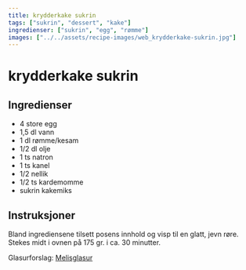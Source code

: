 ```yaml
---
title: krydderkake sukrin
tags: ["sukrin", "dessert", "kake"]
ingredienser: ["sukrin", "egg", "rømme"]
images: ["../../assets/recipe-images/web_krydderkake-sukrin.jpg"]
---
```


# krydderkake sukrin

## Ingredienser

- 4 store egg
- 1,5 dl vann
- 1 dl rømme/kesam
- 1/2 dl olje
- 1 ts natron
- 1 ts kanel
- 1/2 nellik
- 1/2 ts kardemomme
- sukrin kakemiks

## Instruksjoner

Bland ingrediensene tilsett posens innhold og visp til en glatt, jevn røre. Stekes midt i ovnen på 175 gr. i ca. 30 minutter.

Glasurforslag: [Melisglasur](./melisglasur-sukrin)
